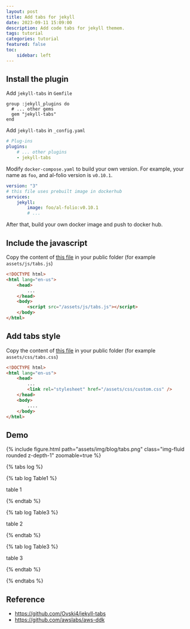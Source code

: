 ```yaml
---
layout: post
title: Add tabs for jekyll
date: 2023-09-11 15:09:00
description: Add code tabs for jekyll themem.
tags: tutorial
categories: tutorial
featured: false
toc:
    sidebar: left
---
```


## Install the plugin

Add `jekyll-tabs` in `Gemfile`

```gemfile
group :jekyll_plugins do
  # ... other gems
  gem "jekyll-tabs"
end
```

Add `jekyll-tabs` in `_config.yaml`

```yaml
# Plug-ins
plugins:
    # ... other plugins
    - jekyll-tabs
```

Modify `docker-compose.yaml` to build your own version. For example, your name as `foo`, and al-folio version is `v0.10.1`.

```yaml
version: "3"
# this file uses prebuilt image in dockerhub
services:
    jekyll:
        image: foo/al-folio:v0.10.1
        # ...
```

After that, build your own docker image and push to docker hub.

## Include the javascript

Copy the content of [this file](https://raw.githubusercontent.com/awslabs/aws-ddk/main/docs/assets/js/tabs.js) in your public folder (for example `assets/js/tabs.js`)

```html
<!DOCTYPE html>
<html lang="en-us">
    <head>
        ...
    </head>
    <body>
        <script src="/assets/js/tabs.js"></script>
    </body>
</html>
```

## Add tabs style

Copy the content of [this file](https://raw.githubusercontent.com/Ovski4/jekyll-tabs/master/docs/tabs.css) in your public folder (for example `assets/css/tabs.css`)

```html
<!DOCTYPE html>
<html lang="en-us">
    <head>
        ...
        <link rel="stylesheet" href="/assets/css/custom.css" />
    </head>
    <body>
        ....
    </body>
</html>
```

## Demo

<div class="row mt-3">
    <div class="col-sm mt-3 mt-md-0">
        {% include figure.html path="assets/img/blog/tabs.png" class="img-fluid rounded z-depth-1" zoomable=true %}
    </div>
</div>

{% tabs log %}

{% tab log Table1 %}

table 1

{% endtab %}

{% tab log Table3 %}

table 2

{% endtab %}

{% tab log Table3 %}

table 3

{% endtab %}

{% endtabs %}

## Reference

-   https://github.com/Ovski4/jekyll-tabs
-   https://github.com/awslabs/aws-ddk
